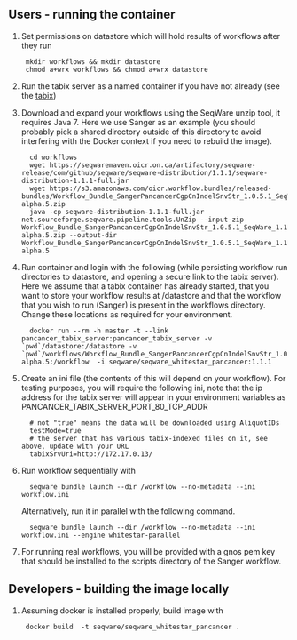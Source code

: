 ## Users - running the container

1. Set permissions on datastore which will hold results of workflows after they run
        
        mkdir workflows && mkdir datastore
        chmod a+wrx workflows && chmod a+wrx datastore

2. Run the tabix server as a named container if you have not already (see the [tabix](../tabix)) 


3. Download and expand your workflows using the SeqWare unzip tool, it requires Java 7. Here we use Sanger as an example (you should probably pick a shared directory outside of this directory to avoid interfering with the Docker context if you need to rebuild the image). 

         cd workflows
         wget https://seqwaremaven.oicr.on.ca/artifactory/seqware-release/com/github/seqware/seqware-distribution/1.1.1/seqware-distribution-1.1.1-full.jar
         wget https://s3.amazonaws.com/oicr.workflow.bundles/released-bundles/Workflow_Bundle_SangerPancancerCgpCnIndelSnvStr_1.0.5.1_SeqWare_1.1.0-alpha.5.zip
         java -cp seqware-distribution-1.1.1-full.jar net.sourceforge.seqware.pipeline.tools.UnZip --input-zip Workflow_Bundle_SangerPancancerCgpCnIndelSnvStr_1.0.5.1_SeqWare_1.1.0-alpha.5.zip --output-dir  Workflow_Bundle_SangerPancancerCgpCnIndelSnvStr_1.0.5.1_SeqWare_1.1.0-alpha.5

4. Run container and login with the following (while persisting workflow run directories to datastore, and opening a secure link to the tabix server). Here we assume that a tabix container has already started, that you want to store your workflow results at /datastore and that the workflow that you wish to run (Sanger) is present in the workflows directory. Change these locations as required for your environment.  

         docker run --rm -h master -t --link pancancer_tabix_server:pancancer_tabix_server -v `pwd`/datastore:/datastore -v `pwd`/workflows/Workflow_Bundle_SangerPancancerCgpCnIndelSnvStr_1.0.5.1_SeqWare_1.1.0-alpha.5:/workflow  -i seqware/seqware_whitestar_pancancer:1.1.1 

5. Create an ini file (the contents of this will depend on your workflow). For testing purposes, you will require the following ini, note that the ip address for the tabix server will appear in your environment variables as PANCANCER\_TABIX\_SERVER\_PORT\_80\_TCP\_ADDR 

         # not "true" means the data will be downloaded using AliquotIDs
         testMode=true
         # the server that has various tabix-indexed files on it, see above, update with your URL
         tabixSrvUri=http://172.17.0.13/   

6. Run workflow sequentially with 

         seqware bundle launch --dir /workflow --no-metadata --ini workflow.ini

   Alternatively, run it in parallel with the following command. 
 
         seqware bundle launch --dir /workflow --no-metadata --ini workflow.ini --engine whitestar-parallel

7. For running real workflows, you will be provided with a gnos pem key that should be installed to the scripts directory of the Sanger workflow.

## Developers - building the image locally  

1. Assuming docker is installed properly, build image with 
 
        docker build  -t seqware/seqware_whitestar_pancancer .
